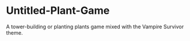 # Untitled-Plant-Game
A tower-building or planting plants game mixed with the Vampire Survivor theme.
